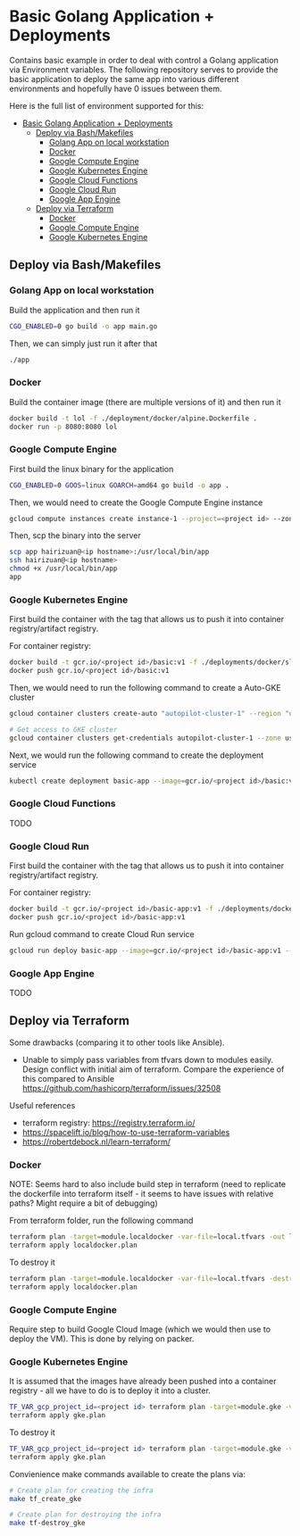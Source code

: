 # Basic Golang Application + Deployments

Contains basic example in order to deal with control a Golang application via Environment variables. The following repository serves to provide the basic application to deploy the same app into various different environments and hopefully have 0 issues between them.

Here is the full list of environment supported for this:

- [Basic Golang Application + Deployments](#basic-golang-application--deployments)
  - [Deploy via Bash/Makefiles](#deploy-via-bashmakefiles)
    - [Golang App on local workstation](#golang-app-on-local-workstation)
    - [Docker](#docker)
    - [Google Compute Engine](#google-compute-engine)
    - [Google Kubernetes Engine](#google-kubernetes-engine)
    - [Google Cloud Functions](#google-cloud-functions)
    - [Google Cloud Run](#google-cloud-run)
    - [Google App Engine](#google-app-engine)
  - [Deploy via Terraform](#deploy-via-terraform)
    - [Docker](#docker-1)
    - [Google Compute Engine](#google-compute-engine-1)
    - [Google Kubernetes Engine](#google-kubernetes-engine-1)


## Deploy via Bash/Makefiles

### Golang App on local workstation

Build the application and then run it

```bash
CGO_ENABLED=0 go build -o app main.go
```

Then, we can simply just run it after that

```bash
./app
```

### Docker

Build the container image (there are multiple versions of it) and then run it

```bash
docker build -t lol -f ./deployment/docker/alpine.Dockerfile .
docker run -p 8080:8080 lol
```

### Google Compute Engine

First build the linux binary for the application

```bash
CGO_ENABLED=0 GOOS=linux GOARCH=amd64 go build -o app .
```

Then, we would need to create the Google Compute Engine instance

```bash
gcloud compute instances create instance-1 --project=<project id> --zone=us-central1-a --machine-type=e2-medium
```

Then, scp the binary into the server

```bash
scp app hairizuan@<ip hostname>:/usr/local/bin/app
ssh hairizuan@<ip hostname>
chmod +x /usr/local/bin/app
app
```

### Google Kubernetes Engine

First build the container with the tag that allows us to push it into container registry/artifact registry.

For container registry:

```bash
docker build -t gcr.io/<project id>/basic:v1 -f ./deployments/docker/slim.Dockerfile .
docker push gcr.io/<project id>/basic:v1
```

Then, we would need to run the following command to create a Auto-GKE cluster

```bash
gcloud container clusters create-auto "autopilot-cluster-1" --region "us-central1"

# Get access to GKE cluster
gcloud container clusters get-credentials autopilot-cluster-1 --zone us-central1-a
```

Next, we would run the following command to create the deployment service

```bash
kubectl create deployment basic-app --image=gcr.io/<project id>/basic:v1
```

### Google Cloud Functions

TODO

### Google Cloud Run

First build the container with the tag that allows us to push it into container registry/artifact registry.

For container registry:

```bash
docker build -t gcr.io/<project id>/basic-app:v1 -f ./deployments/docker/slim.Dockerfile .
docker push gcr.io/<project id>/basic-app:v1
```

Run gcloud command to create Cloud Run service

```bash
gcloud run deploy basic-app --image=gcr.io/<project id>/basic-app:v1 --concurrency=10 --max-instances=1 --platform=managed --allow-unauthenticated --ingress=all --cpu=1 --memory=500Mi --region=us-east1
```

### Google App Engine

TODO

## Deploy via Terraform

Some drawbacks (comparing it to other tools like Ansible).  
- Unable to simply pass variables from tfvars down to modules easily. Design conflict with initial aim of terraform. Compare the experience of this compared to Ansible  
  https://github.com/hashicorp/terraform/issues/32508

Useful references
- terraform registry: https://registry.terraform.io/
- https://spacelift.io/blog/how-to-use-terraform-variables
- https://robertdebock.nl/learn-terraform/

### Docker

NOTE: Seems hard to also include build step in terraform (need to replicate the dockerfile into terraform itself - it seems to have issues with relative paths? Might require a bit of debugging)

From terraform folder, run the following command

```bash
terraform plan -target=module.localdocker -var-file=local.tfvars -out localdocker.plan
terraform apply localdocker.plan
```

To destroy it

```bash
terraform plan -target=module.localdocker -var-file=local.tfvars -destroy -out localdocker.plan
terraform apply localdocker.plan
```

### Google Compute Engine

Require step to build Google Cloud Image (which we would then use to deploy the VM). This is done by relying on packer.

### Google Kubernetes Engine

It is assumed that the images have already been pushed into a container registry - all we have to do is to deploy it into a cluster.

```bash
TF_VAR_gcp_project_id=<project id> terraform plan -target=module.gke -var-file=local.tfvars -out gke.plan
terraform apply gke.plan
```

To destroy it 

```bash
TF_VAR_gcp_project_id=<project id> terraform plan -target=module.gke -var-file=local.tfvars -destroy -out gke.plan
terraform apply gke.plan
```

Convienience make commands available to create the plans via:

```bash
# Create plan for creating the infra
make tf_create_gke

# Create plan for destroying the infra
make tf-destroy_gke
```